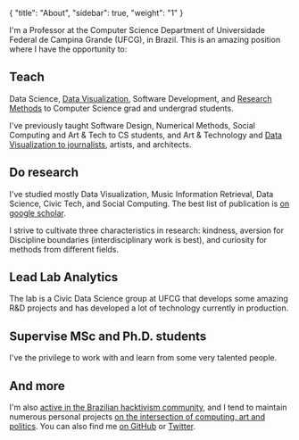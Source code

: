 {
    "title": "About",
    "sidebar": true,
    "weight": "1"
}

I'm a Professor at the Computer Science Department of Universidade Federal de Campina Grande (UFCG), in Brazil. This is an amazing position where I have the opportunity to:

## Teach

Data Science, [Data Visualization](https://nazareno.github.io/vis-ppgcc/), Software Development, and [Research Methods](https://www.youtube.com/playlist?list=PLvvIUEwTZK9wvSEiASWyLXYb2a2KAON-v) to Computer Science grad and undergrad students.

I've previously taught Software Design, Numerical Methods, Social Computing and Art & Tech to CS students, and Art & Technology and [Data Visualization to journalists](https://escoladedados.org/coda2020/workshop-storytelling-com-dados-estruturas-tecnicas-e-mao-na-massa-com-flourish/), artists, and architects.

## Do research

I've studied mostly Data Visualization, Music Information Retrieval, Data Science, Civic Tech, and Social Computing. The best list of publication is [on google scholar](https://scholar.google.com/citations?hl=en&user=c0T-mjUAAAAJ&view_op=list_works&sortby=pubdate).

I strive to cultivate three characteristics in research: kindness, aversion for Discipline boundaries (interdisciplinary work is best), and curiosity for methods from different fields.

## Lead Lab Analytics

The lab is a Civic Data Science group at UFCG that develops some amazing R&D projects and has developed a lot of technology currently in production.

## Supervise MSc and Ph.D. students

I've the privilege to work with and learn from some very talented people.

## And more

I'm also [active in the Brazilian hacktivism community](https://speakerdeck.com/nazareno/dados-abertos-para-fazer-o-que-o-estado-nao-faria), and I tend to maintain numerous personal projects [on the intersection of computing, art and politics](https://speakerdeck.com/nazareno/ciencia-de-dados-politica-arte). You can also find me [on GitHub](https://github.com/nazareno) or [Twitter](https://twitter.com/zananeno).
